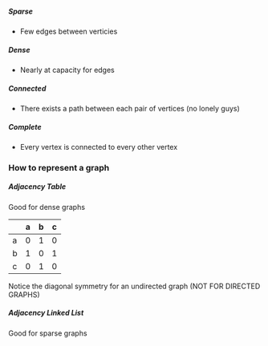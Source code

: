 
##### Sparse
- Few edges between  verticies
##### Dense
- Nearly at capacity for edges



##### Connected
- There exists a path between each pair of vertices (no lonely guys)

##### Complete
- Every vertex is connected to every other vertex

### How to represent a graph

##### Adjacency Table

Good for dense graphs

|  | a | b | c |
| ---- | ---- | ---- | ---- |
| a | 0 | 1 | 0 |
| b | 1 | 0 | 1 |
| c | 0 | 1 | 0 |

Notice the diagonal symmetry for an undirected graph (NOT FOR DIRECTED GRAPHS)

##### Adjacency Linked List

Good for sparse graphs

